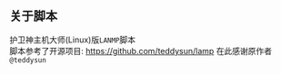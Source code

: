 ## 关于脚本
护卫神主机大师(Linux)版`LANMP`脚本<br/>
脚本参考了开源项目: https://github.com/teddysun/lamp 在此感谢原作者`@teddysun`<br/>
